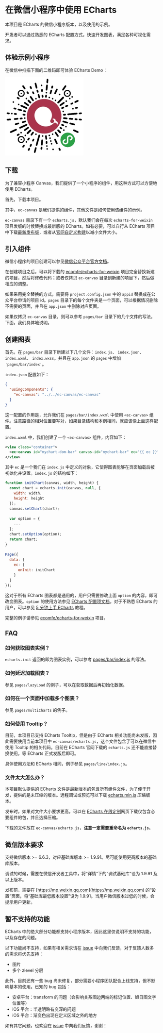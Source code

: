 # 在微信小程序中使用 ECharts

本项目是 ECharts 的微信小程序版本，以及使用的示例。

开发者可以通过熟悉的 ECharts 配置方式，快速开发图表，满足各种可视化需求。

## 体验示例小程序

在微信中扫描下面的二维码即可体验 ECharts Demo：

![ECharts Demo](img/weixin-app.jpg)

## 下载

为了兼容小程序 Canvas，我们提供了一个小程序的组件，用这种方式可以方便地使用 ECharts。

首先，下载本项目。

其中，`ec-canvas` 是我们提供的组件，其他文件是如何使用该组件的示例。

`ec-canvas` 目录下有一个 `echarts.js`，默认我们会在每次 `echarts-for-weixin` 项目发版的时候替换成最新版的 ECharts。如有必要，可以自行从 ECharts 项目中下载[最新发布版](https://github.com/ecomfe/echarts/releases)，或者从[官网自定义构建](http://echarts.baidu.com/builder.html)以减小文件大小。

## 引入组件

微信小程序的项目创建可以参见[微信公众平台官方文档](https://mp.weixin.qq.com/debug/wxadoc/dev/quickstart/basic/getting-started.html)。

在创建项目之后，可以将下载的 [ecomfe/echarts-for-weixin](https://github.com/ecomfe/echarts-for-weixin) 项目完全替换新建的项目，然后将修改代码；或者仅拷贝 `ec-canvas` 目录到新建的项目下，然后做相应的调整。

如果采用完全替换的方式，需要将 `project.config.json` 中的 `appid` 替换成在公众平台申请的项目 id。`pages` 目录下的每个文件夹是一个页面，可以根据情况删除不需要的页面，并且在 `app.json` 中删除对应页面。

如果仅拷贝 `ec-canvas` 目录，则可以参考 `pages/bar` 目录下的几个文件的写法。下面，我们具体地说明。


## 创建图表

首先，在 `pages/bar` 目录下新建以下几个文件：`index.js`、 `index.json`、 `index.wxml`、 `index.wxss`。并且在 `app.json` 的 `pages` 中增加 `'pages/bar/index'`。

`index.json` 配置如下：

```json
{
  "usingComponents": {
    "ec-canvas": "../../ec-canvas/ec-canvas"
  }
}
```

这一配置的作用是，允许我们在 `pages/bar/index.wxml` 中使用 `<ec-canvas>` 组件。注意路径的相对位置要写对，如果目录结构和本例相同，就应该像上面这样配置。

`index.wxml` 中，我们创建了一个 `<ec-canvas>` 组件，内容如下：

```xml
<view class="container">
  <ec-canvas id="mychart-dom-bar" canvas-id="mychart-bar" ec="{{ ec }}"></ec-canvas>
</view>
```

其中 `ec` 是一个我们在 `index.js` 中定义的对象，它使得图表能够在页面加载后被初始化并设置。`index.js` 的结构如下：

```js
function initChart(canvas, width, height) {
  const chart = echarts.init(canvas, null, {
    width: width,
    height: height
  });
  canvas.setChart(chart);

  var option = {
    ...
  };
  chart.setOption(option);
  return chart;
}

Page({
  data: {
    ec: {
      onInit: initChart
    }
  }
});
```

这对于所有 ECharts 图表都是通用的，用户只需要修改上面 `option` 的内容，即可改变图表。`option` 的使用方法参见 [ECharts 配置项文档](http://echarts.baidu.com/option.html)。对于不熟悉 ECharts 的用户，可以参见 [5 分钟上手 ECharts](http://echarts.baidu.com/tutorial.html#5%20%E5%88%86%E9%92%9F%E4%B8%8A%E6%89%8B%20ECharts) 教程。

完整的例子请参见 [ecomfe/echarts-for-weixin](https://github.com/ecomfe/echarts-for-weixin) 项目。

## FAQ

### 如何获取图表实例？

`echarts.init` 返回的即为图表实例，可以参考 [pages/bar/index.js](/blob/master/pages/bar/index.js) 的写法。

### 如何延迟加载图表？

参见 `pages/lazyLoad` 的例子，可以在获取数据后再初始化数据。

### 如何在一个页面中加载多个图表？

参见 `pages/multiCharts` 的例子。

### 如何使用 Tooltip？

目前，本项目已支持 ECharts Tooltip，但是由于 ECharts 相关功能尚未发版，因此需要使用当前本项目中 `ec-canvas/echarts.js`，这个文件包含了可以在微信中使用 Tooltip 的相关代码。目前在 ECharts 官网下载的 `echarts.js` 还不能直接替换使用，等 ECharts 正式发版后即可。

具体使用方法和 ECharts 相同，例子参见 `pages/line/index.js`。

### 文件太大怎么办？

本项目默认提供的 ECharts 文件是最新版本的包含所有组件文件，为了便于开发，提供的是未压缩的版本。远程调试或预览可以下载 [echarts.min.js](https://github.com/apache/incubator-echarts/blob/master/dist/echarts.min.js) 压缩版本。

发布时，如果对文件大小要求更高，可以在 [ECharts 在线定制](http://echarts.baidu.com/builder.html)网页下载仅包含必要组件的包，并且选择压缩。

下载的文件放在 `ec-canvas/echarts.js`，**注意一定需要重命名为 `echarts.js`**。

## 微信版本要求

支持微信版本 >= 6.6.3，对应基础库版本 >= 1.9.91。尽可能使用更高版本的基础库版本。

调试的时候，需要在微信开发者工具中，将“详情”下的“调试基础库”设为 1.9.91 及以上版本。

发布前，需要在 [https://mp.weixin.qq.com](https://mp.weixin.qq.com) 的“设置”页面，将“基础库最低版本设置”设为 1.9.91。当用户微信版本过低的时候，会提示用户更新。


## 暂不支持的功能

ECharts 中的绝大部分功能都支持小程序版本，因此这里仅说明不支持的功能，以及存在的问题。

以下功能尚不支持，如果有相关需求请在 [issue](https://github.com/ecomfe/echarts-for-weixin/issues) 中向我们反馈，对于反馈人数多的需求将优先支持：

- 图片
- 多个 zlevel 分层

此外，目前还有一些 bug 尚未修复，部分需要小程序团队配合上线支持，但不影响基本的使用。已知的 bug 包括：

- 安卓平台：transform 的问题（会影响关系图边两端的标记位置、旭日图文字位置等）
- iOS 平台：半透明略有变深的问题
- iOS 平台：渐变色出现在定义区域之外的地方

如有其它问题，也欢迎在 [issue](https://github.com/ecomfe/echarts-for-weixin/issues) 中向我们反馈，谢谢！
